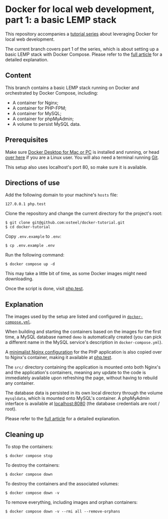 # Docker for local web development, part 1: a basic LEMP stack

This repository accompanies a [tutorial series](https://tech.osteel.me/posts/docker-for-local-web-development-why-should-you-care "Docker for local web development, introduction: why should you care?") about leveraging Docker for local web development.

The current branch covers part 1 of the series, which is about setting up a basic LEMP stack with Docker Compose. Please refer to the [full article](https://tech.osteel.me/posts/docker-for-local-web-development-part-1-a-basic-lemp-stack "Docker for local web development, part 1: a basic LEMP stack") for a detailed explanation.

## Content

This branch contains a basic LEMP stack running on Docker and orchestrated by Docker Compose, including:

* A container for Nginx;
* A container for PHP-FPM;
* A container for MySQL;
* A container for phpMyAdmin;
* A volume to persist MySQL data.

## Prerequisites

Make sure [Docker Desktop for Mac or PC](https://www.docker.com/products/docker-desktop) is installed and running, or head [over here](https://docs.docker.com/install/) if you are a Linux user. You will also need a terminal running [Git](https://git-scm.com/).

This setup also uses localhost's port 80, so make sure it is available.

## Directions of use

Add the following domain to your machine's `hosts` file:

```
127.0.0.1 php.test
```

Clone the repository and change the current directory for the project's root:

```
$ git clone git@github.com:osteel/docker-tutorial.git
$ cd docker-tutorial
```

Copy `.env.example` to `.env`:

```
$ cp .env.example .env
```

Run the following command:

```
$ docker compose up -d
```

This may take a little bit of time, as some Docker images might need downloading.

Once the script is done, visit [php.test](http://php.test).

## Explanation

The images used by the setup are listed and configured in [`docker-compose.yml`](https://github.com/osteel/docker-tutorial/blob/part-1/docker-compose.yml).

When building and starting the containers based on the images for the first time, a MySQL database named `demo` is automatically created (you can pick a different name in the MySQL service's description in `docker-compose.yml`).

A [minimalist Nginx configuration](https://github.com/osteel/docker-tutorial/blob/part-1/.docker/nginx/conf.d/php.conf) for the PHP application is also copied over to Nginx's container, making it available at [php.test](http://php.test).

The `src/` directory containing the application is mounted onto both Nginx's and the application's containers, meaning any update to the code is immediately available upon refreshing the page, without having to rebuild any container.

The database data is persisted in its own local directory through the volume `mysqldata`, which is mounted onto MySQL's container. A phpMyAdmin interface is available at [localhost:8080](http://localhost:8080) (the database credentials are root / root).

Please refer to the [full article](https://tech.osteel.me/posts/docker-for-local-web-development-part-1-a-basic-lemp-stack "Docker for local web development, part 1: a basic LEMP stack") for a detailed explanation.

## Cleaning up

To stop the containers:

```
$ docker compose stop
```

To destroy the containers:

```
$ docker compose down
```

To destroy the containers and the associated volumes:

```
$ docker compose down -v
```

To remove everything, including images and orphan containers:

```
$ docker compose down -v --rmi all --remove-orphans
```
